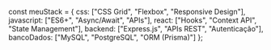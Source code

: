 const meuStack = {
  css: ["CSS Grid", "Flexbox", "Responsive Design"],
  javascript: ["ES6+", "Async/Await", "APIs"],
  react: ["Hooks", "Context API", "State Management"],
  backend: ["Express.js", "APIs REST", "Autenticação"],
  bancoDados: ["MySQL", "PostgreSQL", "ORM (Prisma)"]
};



